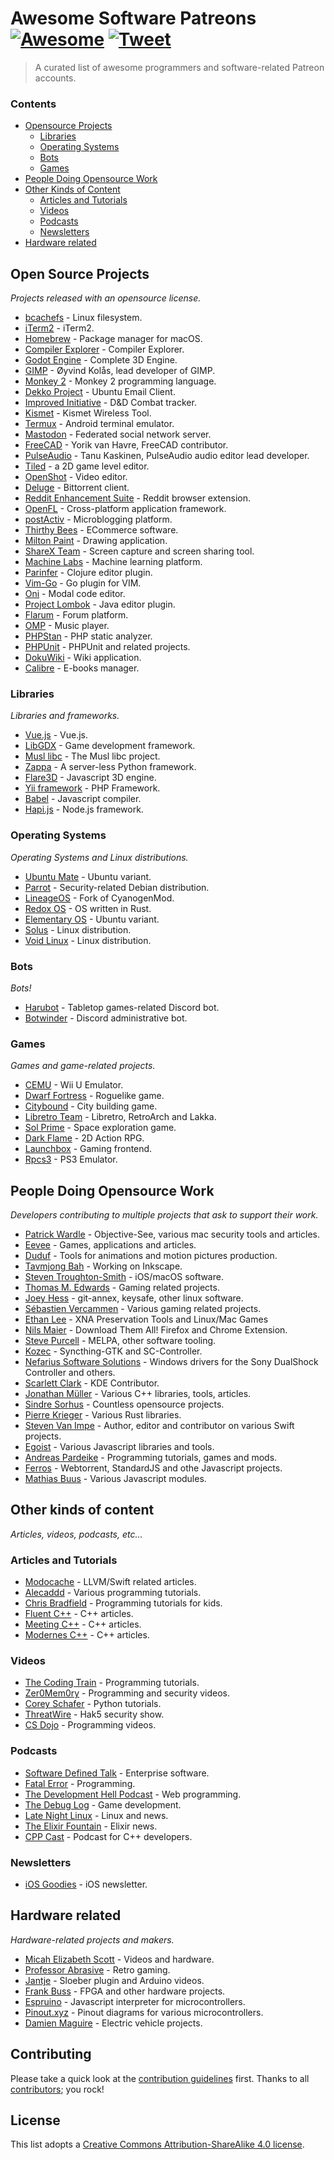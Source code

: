 # Awesome Software Patreons [![Awesome](https://cdn.rawgit.com/sindresorhus/awesome/d7305f38d29fed78fa85652e3a63e154dd8e8829/media/badge.svg)](https://github.com/sindresorhus/awesome) [![Tweet](https://img.shields.io/twitter/url/http/shields.io.svg?style=social)](https://twitter.com/intent/tweet?text=A%20List%20of%20software%20and%20coders%20patreons&url=https://github.com/uraimo/Awesome-Software-Patreons&via=uraimo)

> A curated list of awesome programmers and software-related Patreon accounts.


### Contents

- [Opensource Projects](#opensource-projects)
  - [Libraries](#libraries) 
  - [Operating Systems](#operating-system)
  - [Bots](#bots)
  - [Games](#games)
- [People Doing Opensource Work](#people-doing-opensource-work)
- [Other Kinds of Content](#other-kinds-of-content)
  - [Articles and Tutorials](#articles-and-tutorials)
  - [Videos](#videos)
  - [Podcasts](#podcasta)
  - [Newsletters](#newsletters)
- [Hardware related](#hardware-related)



## Open Source Projects
_Projects released with an opensource license._

* [bcachefs](https://www.patreon.com/bcachefs) - Linux filesystem. 
* [iTerm2](https://www.patreon.com/gnachman) - iTerm2. 
* [Homebrew](https://www.patreon.com/homebrew) - Package manager for macOS.
* [Compiler Explorer](https://www.patreon.com/mattgodbolt) - Compiler Explorer. 
* [Godot Engine](https://www.patreon.com/godotengine) - Complete 3D Engine. 
* [GIMP](https://www.patreon.com/pippin) - Øyvind Kolås, lead developer of GIMP. 
* [Monkey 2](https://www.patreon.com/monkey2) - Monkey 2 programming language. 
* [Dekko Project](https://www.patreon.com/dekkoproject) - Ubuntu Email Client. 
* [Improved Initiative](https://www.patreon.com/improvedinitiative) - D&D Combat tracker. 
* [Kismet](https://www.patreon.com/kismetwireless) - Kismet Wireless Tool. 
* [Termux](https://www.patreon.com/termux) - Android terminal emulator. 
* [Mastodon](https://www.patreon.com/mastodon) - Federated social network server. 
* [FreeCAD](https://www.patreon.com/yorikvanhavre) - Yorik van Havre, FreeCAD contributor. 
* [PulseAudio](https://www.patreon.com/tanuk) - Tanu Kaskinen, PulseAudio audio editor lead developer. 
* [Tiled](https://www.patreon.com/bjorn) - a 2D game level editor. 
* [OpenShot](https://www.patreon.com/openshot) - Video editor.
* [Deluge](https://www.patreon.com/deluge_cas) - Bittorrent client. 
* [Reddit Enhancement Suite](https://www.patreon.com/honestbleeps) - Reddit browser extension.
* [OpenFL](https://www.patreon.com/openfl) - Cross-platform application framework. 
* [postActiv](https://www.patreon.com/postActiv) - Microblogging platform. 
* [Thirthy Bees](https://www.patreon.com/thirtybees) - ECommerce software. 
* [Milton Paint](https://www.patreon.com/serge_rgb) - Drawing application. 
* [ShareX Team](https://www.patreon.com/ShareX) - Screen capture and screen sharing tool. 
* [Machine Labs](https://www.patreon.com/machinelabs) - Machine learning platform.
* [Parinfer](https://www.patreon.com/shaunlebron) - Clojure editor plugin.
* [Vim-Go](https://www.patreon.com/fatih) - Go plugin for VIM.
* [Oni](https://www.patreon.com/onivim) - Modal code editor.
* [Project Lombok](https://www.patreon.com/lombok) - Java editor plugin.
* [Flarum](https://www.patreon.com/flarum) - Forum platform.
* [OMP](https://www.patreon.com/openmusicplayer) - Music player.
* [PHPStan](https://www.patreon.com/phpstan) - PHP static analyzer.
* [PHPUnit](https://www.patreon.com/s_bergmann) - PHPUnit and related projects.
* [DokuWiki](https://www.patreon.com/dokuwiki) - Wiki application.
* [Calibre](https://www.patreon.com/kovidgoyal) - E-books manager.

### Libraries 
_Libraries and frameworks._

* [Vue.js](https://www.patreon.com/evanyou) - Vue.js. 
* [LibGDX](https://www.patreon.com/libgdx) - Game development framework.
* [Musl libc](https://www.patreon.com/musl) - The Musl libc project. 
* [Zappa](https://www.patreon.com/zappa) - A server-less Python framework. 
* [Flare3D](https://www.patreon.com/arieln) - Javascript 3D engine.
* [Yii framework](https://www.patreon.com/samdark) - PHP Framework.
* [Babel](https://www.patreon.com/henryzhu) - Javascript compiler.
* [Hapi.js](https://www.patreon.com/eranhammer) - Node.js framework.

### Operating Systems
_Operating Systems and Linux distributions._

* [Ubuntu Mate](https://www.patreon.com/ubuntu_mate) - Ubuntu variant. 
* [Parrot](https://www.patreon.com/parrot) - Security-related Debian distribution. 
* [LineageOS](https://www.paypal.me/LineageOS) - Fork of CyanogenMod. 
* [Redox OS](https://www.patreon.com/redox_os) - OS written in Rust.
* [Elementary OS](https://www.patreon.com/elementary) - Ubuntu variant. 
* [Solus](https://www.patreon.com/solus) - Linux distribution. 
* [Void Linux](https://www.patreon.com/xtraeme) - Linux distribution.

### Bots
_Bots!_

* [Harubot](https://www.patreon.com/HaruBot) - Tabletop games-related Discord bot. 
* [Botwinder](https://www.patreon.com/Botwinder) - Discord administrative bot. 

### Games
_Games and game-related projects._

* [CEMU](https://www.patreon.com/cemu) - Wii U Emulator. 
* [Dwarf Fortress](https://www.patreon.com/bay12games) - Roguelike game. 
* [Citybound](https://www.patreon.com/citybound) - City building game.
* [Libretro Team](https://www.patreon.com/libretro) - Libretro, RetroArch and Lakka. 
* [Sol Prime](https://www.patreon.com/DigitalEmpireDevelopment) - Space exploration game. 
* [Dark Flame](https://www.patreon.com/BorishDugdum) - 2D Action RPG. 
* [Launchbox](https://www.patreon.com/launchbox) - Gaming frontend. 
* [Rpcs3](https://www.patreon.com/Nekotekina) - PS3 Emulator.


## People Doing Opensource Work
_Developers contributing to multiple projects that ask to support their work._

* [Patrick Wardle](https://www.patreon.com/objective_see) - Objective-See, various mac security tools and articles.
* [Eevee](https://www.patreon.com/eevee) - Games, applications and articles.
* [Duduf](https://www.patreon.com/duduf) - Tools for animations and motion pictures production. 
* [Tavmjong Bah](https://www.patreon.com/tavmjong) - Working on Inkscape. 
* [Steven Troughton-Smith](https://www.patreon.com/steventroughtonsmith) - iOS/macOS software. 
* [Thomas M. Edwards](https://www.patreon.com/thomasmedwards) - Gaming related projects. 
* [Joey Hess](https://www.patreon.com/joeyh) - git-annex, keysafe, other linux software.
* [Sébastien Vercammen](https://www.patreon.com/sebastienvercammen) - Various gaming related projects.
* [Ethan Lee](https://www.patreon.com/flibitijibibo) - XNA Preservation Tools and Linux/Mac Games
* [Nils Maier](https://www.patreon.com/nmaier) - Download Them All! Firefox and Chrome Extension.
* [Steve Purcell](https://www.patreon.com/sanityinc) - MELPA, other software tooling.
* [Kozec](https://www.patreon.com/kozec) - Syncthing-GTK and SC-Controller.
* [Nefarius Software Solutions](https://www.patreon.com/nefarius) - Windows drivers for the Sony DualShock Controller and others. 
* [Scarlett Clark](https://www.patreon.com/sgclark) - KDE Contributor.
* [Jonathan Müller](https://www.patreon.com/foonathan) - Various C++ libraries, tools, articles.
* [Sindre Sorhus](https://www.patreon.com/sindresorhus) - Countless opensource projects.
* [Pierre Krieger](https://www.patreon.com/tomaka) - Various Rust libraries.
* [Steven Van Impe](https://www.patreon.com/svanimpe) - Author, editor and contributor on various Swift projects. 
* [Egoist](https://www.patreon.com/egoist/overview) - Various Javascript libraries and tools.
* [Andreas Pardeike](https://www.patreon.com/pardeike) - Programming tutorials, games and mods.
* [Ferros](https://www.patreon.com/feross) - Webtorrent, StandardJS and othe Javascript projects.
* [Mathias Buus](https://www.patreon.com/mafintosh) - Various Javascript modules.


## Other kinds of content
_Articles, videos, podcasts, etc..._

### Articles and Tutorials

* [Modocache](https://www.patreon.com/modocache) - LLVM/Swift related articles. 
* [Alecaddd](https://www.patreon.com/alecaddd) - Various programming tutorials.
* [Chris Bradfield](https://www.patreon.com/kidscancode) - Programming tutorials for kids. 
* [Fluent C++](https://www.patreon.com/fluentcpp) - C++ articles.
* [Meeting C++](https://www.patreon.com/meetingcpp) - C++ articles.
* [Modernes C++](https://www.patreon.com/rainer_grimm) - C++ articles.

### Videos

* [The Coding Train](https://www.patreon.com/codingtrain) - Programming tutorials.
* [Zer0Mem0ry](https://www.patreon.com/Zer0Mem0ry) - Programming and security videos.
* [Corey Schafer](https://www.patreon.com/coreyms) - Python tutorials.
* [ThreatWire](https://www.patreon.com/ThreatWire) - Hak5 security show.
* [CS Dojo](https://www.patreon.com/csdojo) - Programming videos.


### Podcasts

* [Software Defined Talk](https://www.patreon.com/sdt) - Enterprise software. 
* [Fatal Error](https://www.patreon.com/fatalerror) - Programming.
* [The Development Hell Podcast](https://www.patreon.com/devhell) - Web programming. 
* [The Debug Log](https://www.patreon.com/thedebuglog) - Game development. 
* [Late Night Linux](https://www.patreon.com/LateNightLinux) - Linux and news.
* [The Elixir Fountain](https://www.patreon.com/elixirfountain) - Elixir news. 
* [CPP Cast](https://www.patreon.com/CppCast) - Podcast for C++ developers.

### Newsletters

* [iOS Goodies](https://www.patreon.com/iosgoodies) - iOS newsletter. 


## Hardware related
_Hardware-related projects and makers._

* [Micah Elizabeth Scott](https://www.patreon.com/scanlime) - Videos and hardware. 
* [Professor Abrasive](https://www.patreon.com/prof_abrasive) - Retro gaming. 
* [Jantje](https://www.patreon.com/jantje) - Sloeber plugin and Arduino videos.
* [Frank Buss](https://www.patreon.com/frankbuss) - FPGA and other hardware projects.
* [Espruino](https://www.patreon.com/espruino) - Javascript interpreter for microcontrollers.
* [Pinout.xyz](https://www.patreon.com/gadgetoid) - Pinout diagrams for various microcontrollers.
* [Damien Maguire](https://www.patreon.com/evbmw) - Electric vehicle projects.


## Contributing

Please take a quick look at the [contribution guidelines](https://github.com/uraimo/awesome-software-patreons/blob/master/CONTRIBUTING.md) first. Thanks to all [contributors](https://github.com/uraimo/awesome-software-patreons/graphs/contributors); you rock!


## License

This list adopts a [Creative Commons Attribution-ShareAlike 4.0 license](https://creativecommons.org/licenses/by-sa/4.0/).

